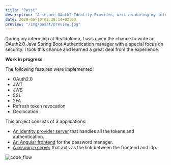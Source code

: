 ```yaml
---
title: "Passt"
description: "A secure OAuth2 Identity Provider, written during my internship at Realdolmen."
date: 2020-05-10T02:38:14+02:00
preview: "/img/passt/preview.jpg"
---
```


During my internship at Realdolmen, I was given the chance to write an OAuth2.0 Java Spring Boot Authentication manager
with a special focus on security. I took this chance and learned a great deal from the experience.

**Work in progress**

The following features were implemented:
- OAuth2.0
- JWT
- JWS
- SSL
- 2FA
- Refresh token revocation
- Geolocation


This project consists of 3 applications:
- [An identity provider server](https://github.com/angelocarly/Passt/tree/master/Passt-idp) that handles all the tokens and authentication.
- [An Angular frontend](https://github.com/angelocarly/Passt/tree/master/Passt-frontend) for the password manager.
- [A resource server](https://github.com/angelocarly/Passt/tree/master/Passt-sp) that acts as the link between the frontend and idp.

![code_flow](/img/passt/code_flow.jpg)
